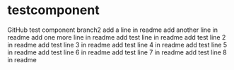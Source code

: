 # testcomponent
GitHub test component
branch2
add a line in readme
add another line in readme
add one more line in readme
add test line in readme
add test line 2 in readme
add test line 3 in readme
add test line 4 in readme
add test line 5 in readme
add test line 6 in readme
add test line 7 in readme
add test line 8 in readme
